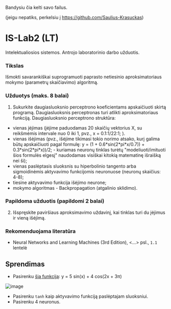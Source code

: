 Bandysiu čia kelti savo failus.

(jeigu nepatiks, perkelsiu į https://github.com/Saulius-Krasuckas)

# IS-Lab2 (LT)
Intelektualiosios sistemos. Antrojo laboratorinio darbo užduotis.

### Tikslas
Išmokti savarankiškai suprogramuoti paprasto netiesinio aproksimatoriaus mokymo (parametrų skaičiavimo) algoritmą.

### Užduotys (maks. 8 balai)
1. Sukurkite daugiasluoksnio perceptrono koeficientams apskaičiuoti skirtą programą. Daugiasluoksnis perceptronas turi atlikti aproksimatoriaus funkciją. Daugiasluoksnio perceptrono struktūra:
- vienas įėjimas (įėjime paduodamas 20 skaičių vektorius X, su reikšmėmis intervale nuo 0 iki 1, pvz., x = 0.1:1/22:1; ).
- vienas išėjimas (pvz., išėjime tikimasi tokio norimo atsako, kurį galima būtų apskaičiuoti pagal formulę: y = (1 + 0.6\*sin(2\*pi\*x/0.7)) + 0.3\*sin(2\*pi\*x))/2; - kuriamas neuronų tinklas turėtų "modeliuoti/imituoti šios formulės elgesį" naudodamas visiškai kitokią matematinę išraišką nei ši);
- vienas paslėptasis sluoksnis su hiperbolinio tangento arba sigmoidinėmis aktyvavimo funkcijomis neuronuose (neuronų skaičius: 4-8);
- tiesine aktyvavimo funkcija išėjimo neurone;
- mokymo algoritmas - Backpropagation (atgalinio sklidimo).

### Papildoma užduotis (papildomi 2 balai)
2. Išspręskite paviršiaus aproksimavimo uždavinį, kai tinklas turi du įėjimus ir vieną išėjimą.

### Rekomenduojama literatūra
- Neural Networks and Learning Machines (3rd Edition), <...> psl., `1.1` lentelė

## Sprendimas

- Pasirenku [šią funkciją](https://www.desmos.com/calculator/ydjfscafzm): y = 5 sin(x) + 4 cos(2x + 3π)

![image](https://user-images.githubusercontent.com/74717106/104397405-6b8e4880-5555-11eb-9c86-ac6ed781197f.png)

- Pasirenku `tanh` kaip aktyvavimo funkciją paslėptajam sluoksniui.
- Pasirenku 4 neuronus.
